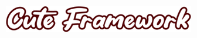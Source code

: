 <p align="center">
<img src=https://github.com/RandyGaul/cute_framework/blob/master/assets/CF_Text_Hifi.png?raw=true>
</p>
